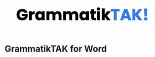 <div align="center">
<br><br>
<img src="LogoText.png" alt="Logo">
<br><br>
</div>

# GrammatikTAK for Word
